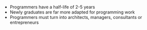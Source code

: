 - Programmers have a half-life of 2-5 years
- Newly graduates are far more adapted for programming work
- Programmers must turn into architects, managers, consultants or entrepreneurs